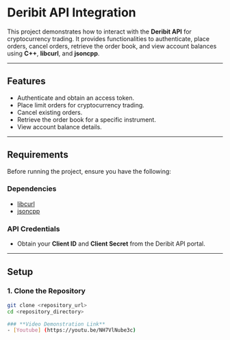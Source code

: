 # **Deribit API Integration**

This project demonstrates how to interact with the **Deribit API** for cryptocurrency trading. It provides functionalities to authenticate, place orders, cancel orders, retrieve the order book, and view account balances using **C++**, **libcurl**, and **jsoncpp**.

---

## **Features**

- Authenticate and obtain an access token.
- Place limit orders for cryptocurrency trading.
- Cancel existing orders.
- Retrieve the order book for a specific instrument.
- View account balance details.

---

## **Requirements**

Before running the project, ensure you have the following:

### **Dependencies**
- [libcurl](https://curl.se/libcurl/)
- [jsoncpp](https://github.com/open-source-parsers/jsoncpp)

### **API Credentials**
- Obtain your **Client ID** and **Client Secret** from the Deribit API portal.

---

## **Setup**

### **1. Clone the Repository**
```bash
git clone <repository_url>
cd <repository_directory>

### **Video Demonstration Link**
- [Youtube] (https://youtu.be/NH7VlNube3c)
